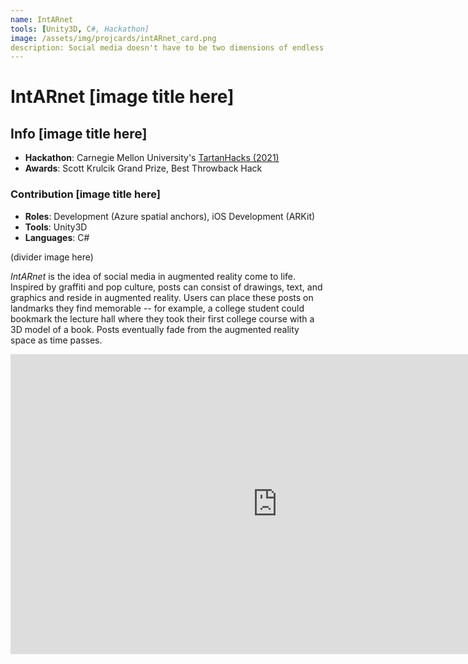 ```yaml
---
name: IntARnet
tools: [Unity3D, C#, Hackathon]
image: /assets/img/projcards/intARnet_card.png
description: Social media doesn't have to be two dimensions of endless scrolling.
---
```


# IntARnet [image title here]

## Info [image title here]
- **Hackathon**: Carnegie Mellon University's [TartanHacks (2021)](https://tartanhacks-2021.devpost.com/)
- **Awards**: Scott Krulcik Grand Prize, Best Throwback Hack

### Contribution [image title here]
- **Roles**: Development (Azure spatial anchors), iOS Development (ARKit)
- **Tools**: Unity3D
- **Languages**: C#

(divider image here)

*IntARnet* is the idea of social media in augmented reality come to life. Inspired by graffiti and pop culture, posts can consist of drawings, text, and graphics and reside in augmented reality. Users can place these posts on landmarks they find memorable -- for example, a college student could bookmark the lecture hall where they took their first college course with a 3D model of a book. Posts eventually fade from the augmented reality space as time passes.

<iframe width="854" height="480" src="https://www.youtube.com/embed/2WW6OzM3Tsc" title="YouTube video player" frameborder="0" allow="accelerometer; autoplay; clipboard-write; encrypted-media; gyroscope; picture-in-picture" allowfullscreen></iframe>